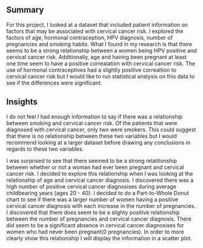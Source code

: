 ## Summary

For this project, I looked at a dataset that included patient information on factors that may be associated with cervical cancer risk.  I explored the factors of age, hormonal contraception, HPV diagnosis, number of pregnancies and smoking habits.  What I found in my research is that there seems to be a strong relationship between a women being HPV positive and cervical cancer risk.  Additionally, age and having been pregnant at least one time seem to have a positive correalation with cervical cancer risk.  The use of hormonal contraceptives had a slightly positive correaltion to cervical cancer risk but I would like to run statistical analysis on this data to see if the differences were significant.



## Insights

I do not feel I had enough information to say if there was a relationship between smoking and cervical cancer risk.  Of the patients that were diagnosed with cervical cancer, only two were smokers.  This could suggest that there is no relationship between these two variables but I would recommend looking at a larger dataset before drawing any conclusions in regards to these two variables.

I was surprised to see that there seemed to be a strong relatitonship between whether or not a woman had ever been pregnant and cervical cancer risk.  I decided to explore this relationship when I was looking at the relationship of age and cervical cancer diagnosis.  I discovered there was a high number of positive cervical cancer diagnosises during average childbearing years (ages 20 - 40).  I decided to do a Part-to-Whole Donut chart to see if there was a larger number of women having a positive cervical cancer diagnosis with each increase in the number of pregnancies.  I discovered that there does seem to be a slighty positive relationship between the number of pregnancies and cervical cancer diagnosis. There did seem to be a significant absence in cervical cancer diagnosises for women who had never been pregnant(0 pregnancies).  In order to more clearly show this relationship I will display the information in a scatter plot.


```python

```
